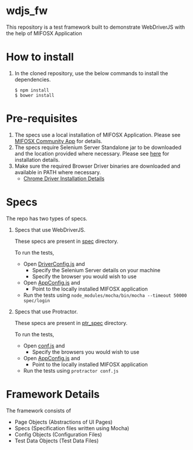 wdjs_fw
==========

This repository is a test framework built to demonstrate WebDriverJS with the help of MIFOSX Application

How to install
==============

1. In the cloned repository, use the below commands to install the dependencies.

   ```
   $ npm install
   $ bower install
   ```

Pre-requisites
==============

1. The specs use a local installation of MIFOSX Application. Please see [MIFOSX Community App](https://github.com/openMF/community-app#mifosx-community-app) for details.
2. The specs require Selenium Server Standalone jar to be downloaded and the location provided where necessary. Please see [here](https://code.google.com/p/selenium/downloads/list) for installation details.
3. Make sure the required Browser Driver binaries are downloaded and available in PATH where necessary.
	* [Chrome Driver Installation Details](http://code.google.com/p/selenium/wiki/ChromeDriver) 

Specs
================

The repo has two types of specs.

1. Specs that use WebDriverJS.

    These specs are present in [spec](spec) directory.
	
    To run the tests, 
    * Open [DriverConfig.js](spec/onfig/DriverConfig.js) and 
        + Specify the Selenium Server details on your machine
        + Specify the browser you would wish to use
    * Open [AppConfig.js](spec/config/AppConfig.js) and 
        + Point to the locally installed MIFOSX application
	 +  Run the tests using
                   ```
                  node_modules/mocha/bin/mocha --timeout 50000 spec/login
                   ```
			
2. Specs that use Protractor.

	These specs are present in [ptr_spec](ptr_spec) directory.
 
   To run the tests, 
    * Open [conf.js](spec/onfig/DriverConfig.js) and 
        + Specify the browsers you would wish to use
    * Open [AppConfig.js](spec/config/AppConfig.js) and 
        + Point to the locally installed MIFOSX application
	 +  Run the tests using
                   ```
		   protractor conf.js
                   ```


Framework Details
=================

The framework consists of

* Page Objects (Abstractions of UI Pages)
* Specs (Specification files written using Mocha)
* Config Objects (Configuration Files)
* Test Data Objects (Test Data Files)
